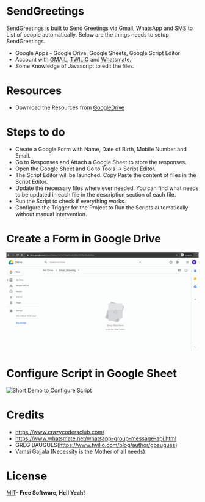 # SendGreetings
SendGreetings is built to Send Greetings via Gmail, WhatsApp and SMS to List of people automatically. Below are the things needs to setup SendGreetings.

  - Google Apps - Google Drive, Google Sheets, Google Script Editor
  - Account with [GMAIL](https://mail.google.com/), [TWILIO](https://www.twilio.com/try-twilio) and [Whatsmate](https://www.whatsmate.net/whatsapp-gateway-api.html).
  - Some Knowledge of Javascript to edit the files.

# Resources
- Download the Resources from [GoogleDrive](https://bit.ly/2TpKmQW)

# Steps to do
  - Create a Google Form with Name, Date of Birth, Mobile Number and Email.
  - Go to Responses and Attach a Google Sheet to store the responses.
  - Open the Google Sheet and Go to Tools -> Script Editor.
  - The Script Editor will be launched. Copy Paste the content of files in the Script Editor.
  - Update the necessary files where ever needed. You can find what needs to be updated in each file in the description section of each file.
  - Run the Script to check if everything works.
  - Configure the Trigger for the Project to Run the Scripts automatically without manual intervention.
  
# Create a Form in Google Drive
![Short Demo to Create Form](doc/GoogleDrive_CreateForm.gif?raw=true)

# Configure Script in Google Sheet
![Short Demo to Configure Script](doc/GoogleDrive_ConfigureScript.gif?raw=true)

# Credits
  - https://www.crazycodersclub.com/
  - https://www.whatsmate.net/whatsapp-group-message-api.html
  - GREG BAUGUES(https://www.twilio.com/blog/author/gbaugues)
  - Vamsi Gajjala (Necessity is the Mother of all needs)
    
# License
[MIT](https://choosealicense.com/licenses/mit/)- **Free Software, Hell Yeah!**
